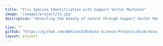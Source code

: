 ```yaml
---
title: "Iris Species Identification with Support Vector Machines"
image: "/images/project/13.jpg"
description: "Unveiling the beauty of nature through Support Vector Machines: Distinguishing diverse iris species based on sepal and petal length, a journey into botanical classification."

live: ""
github: "https://github.com/Abhinav330/Data-Science-Projects/blob/main/Project%20on%20Support%20Vector%20Machines/Support%20Vector%20Machines%20Project.ipynb" 
layout: project
---
```


